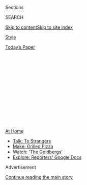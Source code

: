 <div id="app">

<div>

<div>

<div>

<div class="NYTAppHideMasthead css-1q2w90k e1suatyy0">

<div class="section css-ui9rw0 e1suatyy2">

<div class="css-eph4ug er09x8g0">

<div class="css-6n7j50">

</div>

<span class="css-1dv1kvn">Sections</span>

<div class="css-10488qs">

<span class="css-1dv1kvn">SEARCH</span>

</div>

[Skip to content](#site-content)[Skip to site
index](#site-index)

</div>

<div id="masthead-section-label" class="css-1wr3we4 eaxe0e00">

[Style](https://www.nytimes3xbfgragh.onion/section/style)

</div>

<div class="css-10698na e1huz5gh0">

</div>

</div>

<div id="masthead-bar-one" class="section hasLinks css-15hmgas e1csuq9d3">

<div class="css-uqyvli e1csuq9d0">

</div>

<div class="css-1uqjmks e1csuq9d1">

</div>

<div class="css-9e9ivx">

[](https://myaccount.nytimes3xbfgragh.onion/auth/login?response_type=cookie&client_id=vi)

</div>

<div class="css-1bvtpon e1csuq9d2">

[Today’s
Paper](https://www.nytimes3xbfgragh.onion/section/todayspaper)

</div>

</div>

</div>

</div>

<div data-aria-hidden="false">

<div id="site-content" data-role="main">

<div>

<div class="css-1aor85t" style="opacity:0.000000001;z-index:-1;visibility:hidden">

<div class="css-1hqnpie">

<div class="css-epjblv">

<span class="css-17xtcya">[Style](/section/style)</span><span class="css-x15j1o">|</span><span class="css-fwqvlz">The
Little Fraught
Schoolhouse</span>

</div>

<div class="css-k008qs">

<div class="css-1iwv8en">

<span class="css-18z7m18"></span>

<div>

</div>

</div>

<span class="css-1n6z4y">https://nyti.ms/3i12VET</span>

<div class="css-1705lsu">

<div class="css-4xjgmj">

<div class="css-4skfbu" data-role="toolbar" data-aria-label="Social Media Share buttons, Save button, and Comments Panel with current comment count" data-testid="share-tools">

  - 
  - 
  - 
  - 
    
    <div class="css-6n7j50">
    
    </div>

  - 

</div>

</div>

</div>

</div>

</div>

</div>

<div id="NYT_TOP_BANNER_REGION" class="css-13pd83m">

<div>

<div id="maps-athome-menu" class="section interactive-content interactive-size-medium css-1edisqu">

<div class="css-17ih8de interactive-body">

<div class="at-home-nav__innerContainer">

<div class="at-home-nav__title">

[At
Home](https://www.nytimes3xbfgragh.onion/spotlight/at-home?action=click&pgtype=Article&state=default&region=TOP_BANNER&context=at_home_menu)

</div>

  - [Talk: To
    Strangers](https://www.nytimes3xbfgragh.onion/2020/08/03/well/family/the-benefits-of-talking-to-strangers.html?action=click&pgtype=Article&state=default&region=TOP_BANNER&context=at_home_menu)
  - [Make: Grilled
    Pizza](https://www.nytimes3xbfgragh.onion/2020/08/01/at-home/coronavirus-make-pizza-on-a-grill.html?action=click&pgtype=Article&state=default&region=TOP_BANNER&context=at_home_menu)
  - [Watch: 'The
    Goldbergs'](https://www.nytimes3xbfgragh.onion/2020/07/31/arts/television/goldbergs-abc-stream.html?action=click&pgtype=Article&state=default&region=TOP_BANNER&context=at_home_menu)
  - [Explore: Reporters' Google
    Docs](https://www.nytimes3xbfgragh.onion/interactive/2020/at-home/even-more-reporters-editors-diaries-lists-recommendations.html?action=click&pgtype=Article&state=default&region=TOP_BANNER&context=at_home_menu)

</div>

</div>

</div>

</div>

</div>

<div id="top-wrapper" class="css-1sy8kpn">

<div id="top-slug" class="css-l9onyx">

Advertisement

</div>

[Continue reading the main
story](#after-top)

<div class="ad top-wrapper" style="text-align:center;height:100%;display:block;min-height:250px">

<div id="top" class="place-ad" data-position="top" data-size-key="top">

</div>

</div>

<div id="after-top">

</div>

</div>

<div>

<div id="sponsor-wrapper" class="css-1hyfx7x">

<div id="sponsor-slug" class="css-19vbshk">

Supported by

</div>

[Continue reading the main
story](#after-sponsor)

<div id="sponsor" class="ad sponsor-wrapper" style="text-align:center;height:100%;display:block">

</div>

<div id="after-sponsor">

</div>

</div>

<div class="css-186x18t">

</div>

<div class="css-1vkm6nb ehdk2mb0">

# The Little Fraught Schoolhouse

</div>

New York parents of means are seeking less congested classrooms near
their second homes in the Hamptons and Hudson Valley. Not everyone is
happy about this.

<div class="css-79elbk" data-testid="photoviewer-wrapper">

<div class="css-z3e15g" data-testid="photoviewer-wrapper-hidden">

</div>

<div class="css-1a48zt4 ehw59r15" data-testid="photoviewer-children">

![<span class="css-16f3y1r e13ogyst0" data-aria-hidden="true"> New
Avenues: the private school that caters to moguls is opening a satellite
campus.</span><span class="css-cnj6d5 e1z0qqy90" itemprop="copyrightHolder"><span class="css-1ly73wi e1tej78p0">Credit...</span><span><span>James
Heimer</span></span></span>](https://static01.graylady3jvrrxbe.onion/images/2020/08/02/fashion/02HAMPTONS-SCHOOL1/02HAMPTONS-SCHOOL1-articleLarge.jpg?quality=75&auto=webp&disable=upscale)

</div>

</div>

<div class="css-18e8msd">

<div class="css-vp77d3 epjyd6m0">

<div class="css-hus3qt ey68jwv0" data-aria-hidden="true">

![Alex
Williams](https://static01.graylady3jvrrxbe.onion/images/2020/05/06/reader-center/alex-williams/alex-williams-thumbLarge-v2.jpg
"Alex Williams")

</div>

<div class="css-1baulvz">

By <span class="css-1baulvz last-byline" itemprop="name">Alex
Williams</span>

</div>

</div>

  - 
    
    <div class="css-ld3wwf e16638kd2">
    
    Published Aug. 1, 2020Updated Aug. 4,
    2020
    
    </div>

  - 
    
    <div class="css-4xjgmj">
    
    <div class="css-pvvomx" data-role="toolbar" data-aria-label="Social Media Share buttons, Save button, and Comments Panel with current comment count" data-testid="share-tools">
    
      - 
      - 
      - 
      - 
        
        <div class="css-6n7j50">
        
        </div>
    
      - 
    
    </div>
    
    </div>

</div>

</div>

<div class="section meteredContent css-1r7ky0e" name="articleBody" itemprop="articleBody">

<div class="css-1fanzo5 StoryBodyCompanionColumn">

<div class="css-53u6y8">

Carlie Lawrence, 42, a fashion executive and mother of two from
Manhattan, was facing the same fear that seemingly[every
parent](https://www.nytimes3xbfgragh.onion/2020/07/30/nyregion/pod-schools-hastings-on-hudson.html)
of school-age children has these days: what if schools don’t open in the
fall?

Luckily for her, Ms. Lawrence and her husband, who works in finance, own
a shingled, four-bedroom house in the Hamptons, where schools, she
figured, may have a better chance at opening.

So they registered their 5-year old twin sons at the public elementary
school in East Hampton, and are planning to continue to live in their
weekend home full-time. Her sons, she thought, would benefit from the
fresh air, far from the stresses of the pandemic-stricken city.

“The decision is driven by knowing that schools in New York City will
not be able to offer a full-time, in-school option,” Ms. Lawrence said,
“and visualizing what possibly will be a full year of two working
parents, working from home, while being cooped up all day in an
apartment with kids.”

</div>

</div>

<div class="css-1fanzo5 StoryBodyCompanionColumn">

<div class="css-53u6y8">

The nagging uncertainties facing New York City schools this fall — Will
they open? How crowded will they be? What precautions are being taken?
Will there be a resurgence of coronavirus? — have parents desperately
searching for options. For those wealthy enough to have second homes,
one obvious-seeming option is to take their children out of the city,
and transfer them to schools in the country or near the beach, where
classes tend to be smaller and the air is, in theory, cleaner.

No wonder public and private schools in second-home regions are seeing a
surge in enrollment. The influx is particularly notable in the Hamptons,
a region that usually enjoys a quiet off-season, with relatively few
year-round families with school-age children, according to local school
officials.

Andi O’Hearn, the head of advancement and operations for the [Ross
School](https://www.ross.org/) in East Hampton, an elite K-12 private
school founded by Courtney Sale Ross, the widow of Time Warner chief
[Steven J.
Ross](https://www.nytimes3xbfgragh.onion/1992/12/21/obituaries/the-creator-of-time-warner-steven-j-ross-is-dead-at-65.html),
said administrators there had received a record number of applications
for the fall.

“Due to the fear of Covid, there is a lot of uncertainty, and they’re
trying to make the best decisions for their children,” Ms. O’Hearn said,
referring to anxious parents from the city.

The nonprofit school, whose annual tuition ranges from $22,700 to
$45,000 for day students (boarding students pay $74,000), features a
tennis academy and courses in social entrepreneurship, robotics and
figurative sculpture. More important, it plans to open full-time in the
fall, with 15 tents for outdoor learning on the 63-acre grounds, and
pupils separated into learning pods, organized by grade level or high
school section, to minimize exposure to other students.

</div>

</div>

<div class="css-1fanzo5 StoryBodyCompanionColumn">

<div class="css-53u6y8">

So far, registrations for its elementary school grades have doubled, to
93 students from 57 last year, for the fall. “I’m glad we’re able to
accommodate them, although we’re starting to really struggle,” Ms.
O’Hearn said. “We have already gone to waiting lists in six different
grades.”

Affluent parents in the Hamptons are also applying to [Avenues: The
World School](https://www.avenues.org/), a private school based in the
Chelsea neighborhood of Manhattan that caters to the children of moguls
and movie stars (Suri Cruise, the daughter of Tom Cruise and Katie
Holmes, was reportedly [a student
there](https://www.businessinsider.com/avenues-world-school-new-york-city-photos-tour-amenities-2019-4)).

It is opening a satellite campus in East Hampton this fall called
[Avenues Studio Hamptons](https://studio.avenues.org/), with room for 60
students, grades 4 through 11, at a cost of $48,000 per year. The school
received a dozen inquiries for every available space, and 45 students
from the Manhattan campus are planning to transfer there this fall,
according to a school spokeswoman.

The exodus of wealthy families from the city comes at a moment that is
fraught socially and politically. The rich have access to multiple
educational options, including at-home [“pandemic
pods”](https://www.nytimes3xbfgragh.onion/2020/07/22/parenting/school-pods-coronavirus.html)
with private tutors, or in the case of Avenues, personal mentors and
instruction in 50 languages, including Punjabi and Swahili. Children
from low-income homes, meanwhile, sometimes lack laptops and internet
access needed for remote learning, and may get less funding as the
children of affluent parents abandon the public school system.

And there are no guarantees that the Hamptons and other leafy enclaves
are immune from another coronavirus outbreak that can shut down the
schools.

</div>

</div>

<div>

</div>

<div class="css-1fanzo5 StoryBodyCompanionColumn">

<div class="css-53u6y8">

Schools throughout New York State are still weighing options. Mayor Bill
de Blasio has announced that schools in New York City will open only if
the city sustains a coronavirus test positivity rate [below three
percent](https://www.nytimes3xbfgragh.onion/2020/07/31/world/coronavirus-covid-19.html?action=click&module=Top%20Stories&pgtype=Homepage#link-22c71cd7),
and is advocating a “[blended learning”
model](https://www.nytimes3xbfgragh.onion/2020/07/08/nyregion/nyc-schools-reopening-plan.html),
combining virtual lessons and classrooms [one to three
days](https://www.nytimes3xbfgragh.onion/2020/07/08/nyregion/nyc-schools-reopening-plan.html)
a week with staggered schedules to reduce density. City Hall will not
announce [plans for individual
schools](https://www.nbcnewyork.com/news/coronavirus/nyc-to-ask-state-for-extension-on-specific-back-to-school-plans/2540164/)
until mid-August.

</div>

</div>

<div class="css-1fanzo5 StoryBodyCompanionColumn">

<div class="css-53u6y8">

Gov. Andrew M. Cuomo will have the final say, adding that a decision for
school reopening will come in [early
August](https://www.nbcnewyork.com/news/coronavirus/nyc-to-ask-state-for-extension-on-specific-back-to-school-plans/2540164/).
“We will not use our children as [guinea
pigs](https://www.cnbc.com/video/2020/07/13/new-york-gov-cuomo-on-reopening-schools-were-not-going-to-use-our-children-as-guinea-pigs.html),”
Mr. Cuomo said a few weeks ago.

But for some second homeowners, the decision is already made. If the
choice is between a crowded, poorly ventilated classroom in a dense
urban area, and an airy classroom in a bucolic setting, the choice is
clear.

“I think the biggest factor is everyone’s mental well-being,” said Ms.
Lawrence, the fashion executive. In East Hampton, her sons have access
to a backyard, a swimming pool, a tennis court, and a trampoline. “We’re
in our own home, it’s our little haven, and we’re safe. So that relaxed
energy that we have has helped this be an easy time for them.” (The
family is also considering forming a private pandemic pod with other
Hamptons parents, in case schools there do not reopen).

It’s not just private schools that are seeing a surge. Enrollment at the
Amagansett School, a public K-6 school in East Hampton, has reportedly
[doubled](https://www.easthamptonstar.com/education/2020716/amagansett-school-expects-enrollment-to-double)
for the fall to about 150 students, after years of attrition because of
escalating real estate prices, said Peter Van Scoyoc, the town
supervisor of East Hampton.

“The district’s enrollment had been in a steady decline for years, just
because it was getting more expensive for year-round families to live
there,” Mr. Van Scoyoc said. “Now, that’s going the other
way.”

</div>

</div>

<div class="css-79elbk" data-testid="photoviewer-wrapper">

<div class="css-z3e15g" data-testid="photoviewer-wrapper-hidden">

</div>

<div class="css-1a48zt4 ehw59r15" data-testid="photoviewer-children">

![<span class="css-cnj6d5 e1z0qqy90" itemprop="copyrightHolder"><span class="css-1ly73wi e1tej78p0">Credit...</span><span>James
Heimer</span></span>](https://static01.graylady3jvrrxbe.onion/images/2020/08/02/fashion/02HAMPTONSCHOOL2/02HAMPTONSCHOOL2-articleLarge.jpg?quality=75&auto=webp&disable=upscale)

</div>

</div>

<div class="css-1fanzo5 StoryBodyCompanionColumn">

<div class="css-53u6y8">

While most schools still have capacity for newcomers, Mr. Van Scoyoc
said, it remains to be seen how year-round residents respond to a
potential influx. “There’s already a certain amount of tension every
summer as the population goes from 22,000 to maybe 120,000 on the Fourth
of July weekend,” he said. “And now there’s concern among some
year-rounders, who have to be expecting heavier traffic and more demand
on services.”

More newcomers may be on their way. Cindy Scholz, a real estate agent
for Compass with clients in Manhattan and the Hamptons, said she has
been deluged with requests from young parents from New York City looking
to buy a house on the East End in time to enroll their children into
local schools.

“Their No. 1 priority is school districts, where before, that was never
a consideration,” Ms. Scholz said. “People understand that there might
be a fear of a second wave of coronavirus, and it does feel a lot more
normal outside the city than inside it,” where [deserted office
buildings](https://www.nytimes3xbfgragh.onion/2020/07/26/nyregion/nyc-coronavirus-time-life-building.html)and
uncrowded subways are a stark reminder of the pandemic’s effects.

Schools in the Hudson Valley are also seeing a rise in enrollment.
Administrators at the Rhinebeck Central School District, for example,
have seen a slight uptick in school registration, especially among New
Yorkers with second homes nearby.

And with the start of the school year fast approaching, the question of
where to enroll their children has become a hot topic among parents at
socially distanced backyard barbecues, pool parties and tennis courts
throughout the Hamptons, Hudson Valley, the Catskills and other places
where weekenders have found refuge.

</div>

</div>

<div class="css-1fanzo5 StoryBodyCompanionColumn">

<div class="css-53u6y8">

For some of these parents, the choice is so wearying that they have
decided to pull their children out of the school system entirely and
home-school, which is undoubtedly easier when home is not a cramped
apartment, but a weekend house with guest bedrooms, home offices and
lots of outdoor space.

[Noria
Morales](https://www.glamour.com/story/noria-morales-what-it-costs-to-be-me),
a founder of [The Wonder](https://www.thewonder.us/), a club for
families in Manhattan, and her husband, a restaurateur, recently decided
not to plunk down a small fortune for their children’s private school,
Lycée[Francais de New York](https://www.lfny.org/), this fall.

Instead, they moved up to their weekend house on 176 rustic acres near
Elizaville, N.Y. ,in the Hudson Valley and plan to home-school their
children, using a portion of the money they saved on private school for
a part-time private tutor to help out.

“My kids are in second grade and fourth grade, so there’s nothing I can
really do to set them back academically,” Ms. Morales said. “It’s not
like I have to teach them algebra. Up here, you’re surrounded by trees
and birds, and in my mind, I can encourage curiosity.”

But there are trade-offs, even for the wealthy. At small-town schools in
the Hamptons or the Hudson Valley, children tend to be cut off from the
racial, economic, and cultural diversity of city schools, not to the
mention the museums and other cultural institutions that help round out
their education.

Little surprise, then, that some parents with immense resources are
keeping their options open, while everyone else is waiting to see what
schools will do in the fall.

</div>

</div>

<div class="css-1fanzo5 StoryBodyCompanionColumn">

<div class="css-53u6y8">

Alli McCartney, 44, a wealth manager for high-net-worth clients, was
planning to send her two children — Maxwell, 10; and Luca, 8 — to the
Dwight School, a private school in Manhattan, this fall. But since she
and her husband, Scott McCartney, have largely abandoned their West
Village dwelling for their weekend house in Montauk, N.Y., they have
also registered their children at the local public school, in case
Dwight is unable to reopen this fall. (so far, the school plans to).

“Just as I have been doing with clients for years, I am using a
three-pronged approach, asking myself three questions,” Ms. McCartney
said. “What is best for my children? What is best for my business? What
is best for my balance sheet?”

Others are taking a “when life gives you lemons, make Limonata” approach
to the crisis.

Ms. McCartney said some of her Hamptons friends are exploring a form of
schools arbitrage, enrolling their children in public schools in the
Hamptons while waiting for slot to open at elite private schools in
Manhattan this spring.

“They’re using this as a way to upgrade, and get into private schools
they never could get into otherwise,” Ms. McCartney said.

</div>

</div>

<div>

</div>

</div>

<div>

</div>

<div>

</div>

<div>

</div>

<div>

<div id="bottom-wrapper" class="css-1ede5it">

<div id="bottom-slug" class="css-l9onyx">

Advertisement

</div>

[Continue reading the main
story](#after-bottom)

<div id="bottom" class="ad bottom-wrapper" style="text-align:center;height:100%;display:block;min-height:90px">

</div>

<div id="after-bottom">

</div>

</div>

</div>

</div>

</div>

## Site Index

<div>

</div>

## Site Information Navigation

  - [© <span>2020</span> <span>The New York Times
    Company</span>](https://help.nytimes3xbfgragh.onion/hc/en-us/articles/115014792127-Copyright-notice)

<!-- end list -->

  - [NYTCo](https://www.nytco.com/)
  - [Contact
    Us](https://help.nytimes3xbfgragh.onion/hc/en-us/articles/115015385887-Contact-Us)
  - [Work with us](https://www.nytco.com/careers/)
  - [Advertise](https://nytmediakit.com/)
  - [T Brand Studio](http://www.tbrandstudio.com/)
  - [Your Ad
    Choices](https://www.nytimes3xbfgragh.onion/privacy/cookie-policy#how-do-i-manage-trackers)
  - [Privacy](https://www.nytimes3xbfgragh.onion/privacy)
  - [Terms of
    Service](https://help.nytimes3xbfgragh.onion/hc/en-us/articles/115014893428-Terms-of-service)
  - [Terms of
    Sale](https://help.nytimes3xbfgragh.onion/hc/en-us/articles/115014893968-Terms-of-sale)
  - [Site
    Map](https://spiderbites.nytimes3xbfgragh.onion)
  - [Help](https://help.nytimes3xbfgragh.onion/hc/en-us)
  - [Subscriptions](https://www.nytimes3xbfgragh.onion/subscription?campaignId=37WXW)

</div>

</div>

</div>

</div>
